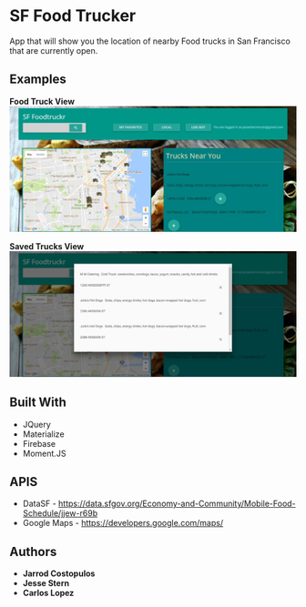 # SF Food Trucker

App that will show you the location of nearby Food trucks in San Francisco that are currently open.

## Examples

**Food Truck View**
![Foodtruckview](examples/foodtruckview.jpg)

**Saved Trucks View**
![Savedview](examples/savedview.jpg)

## Built With

* JQuery
* Materialize
* Firebase
* Moment.JS

## APIS

* DataSF - https://data.sfgov.org/Economy-and-Community/Mobile-Food-Schedule/jjew-r69b 
* Google Maps - https://developers.google.com/maps/

## Authors

* **Jarrod Costopulos** 
* **Jesse Stern** 
* **Carlos Lopez** 


